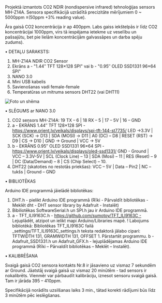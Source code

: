 Projektā izmantots CO2 NDIR (nondispersive infrared) tehnoloģijas sensors MH-Z14A.
Sensora specifikācijā uzrādītā precizitāte mērījumiem 0 ~ 5000ppm ±(50ppm +3% reading value).

Āra gaisā CO2 koncentrācija ir ap 400ppm. Labs gaiss iekštelpās ir līdz CO2 koncentrācijai 1000ppm,
virs tā iespējama ietekme uz veselību un pašsajūtu, bet pie lielām koncentrācijām galvassāpes un darba spēju zudums).

• DETAĻU SARAKSTS:

1) MH-Z14A NDIR CO2 Sensor
2) Ekrāns a - "1.44″ TFT 128×128 SPI" vai b - "0.95″ OLED SSD1331 96×64 SPI"
3) NANO 3.0
4) Mini USB kabelis
5) Savienošanas vadi female-female
6) Temperatūras un mitruma sensors DHT22 (vai DHT11)

![Foto un shēma](https://www.orient.lv/wp-content/uploads/2019/11/co2-mhz14-dht22-tft128x128-nano.jpg)


• SLĒGUMS ar NANO 3.0

1) CO2 sensors MH-Z14A:
19 TX – 6 | 18 RX – 5 | 17 – 5V | 16 – GND
2) a - EKRĀNS 1.44″ TFT 128×128 SPI - https://www.orient.lv/veikals/displays/spi-tft-144-st7735/
LED ->3.3V | SCK (SCK) -> D13 | SDA (MOSI) -> D11 | A0 (DC) – D8 | RESET (RST) -> D9 | CS -> D10 | GND -> Ground | VCC -> 5V
2) b - EKRĀNS 0.95″ OLED SSD1331 96×64 SPI - https://www.orient.lv/veikals/displays/oled-ssd1331/
GND  - Ground | VCC – 3.3V-5V | SCL (Clock Line) – 13 | SDA (Mosi) – 11 | RES (Reset) – 9 | DC (Data/Demand) – 8 | CS (Chip Select) – 10.
3) DHT22 (skatoties no restotās priekšas):
VCC – 5V | Data – Pin2 | NC – tukšs | Ground – GND


• BIBLIOTĒKAS

Arduino IDE programmā jāielādē bibliotēkas:
1) DHT.h - pielikt Arduino IDE programmā (Rīki - Pārvaldīt bibliotēkas - Meklēt dht - DHT sensor library by Adafruit - Instalēt)
2) Bibiliotēkas SoftwareSerial.h un SPI.h jau ir Arduino IDE programmā.
3) a - TFT_ILI9163C.h - https://github.com/sumotoy/TFT_ILI9163C - Lejuplādēt, atzipot un ielikt mapi Arduino/Libraries mapē.
! Labojums bibliotēkā:
Bibliotēkas TFT_ILI9163C failā _settings/TFT_ILI9163C_settings.h teksta redaktorā jālabo cipari: 
TFTWIDTH 131, GRAMWIDTH 131, OFFSET 1. Pārstartēt programmu. 
b - Adafruit_SSD1331.h un Adafruit_GFX.h - lejuplādējamas Arduino IDE programmā (Rīki – Pārvaldīt bibliotēkas – Meklēt – Instalēt).


• KALIBRĒŠANA

Svaigā gaisā CO2 sensora kontakts Nr.8 ir jāsavieno uz vismaz 7 sekundēm ar Ground.
Jāatstāj svaigā gaisā uz vismaz 20 minūtēm - tad sensors ir nokalibrēts.
Vienmēr var pārbaudīt kalibrāciju, iznesot sensoru svaigā gaisā. Tam ir jārāda 395 – 410ppm.

Specifikācijā norādīts uzsilšanas laiks 3 min., tātad korekti rādījumi būs līdz 3 minūtēm pēc ieslēgšanas.

